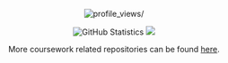 <!--p align=center>  </p-->
<p align="center"> <img src="https://komarev.com/ghpvc/?username=hrshtv&style=flat-square&color=fa8c00" alt=profile_views/> </p>

<p align=center>

  <img alt="GitHub Statistics" src="https://github-readme-stats.vercel.app/api?username=hrshtv&show_icons=true&title_color=fa8c00&icon_color=fa8c00&text_color=ffffff&bg_color=151515&include_all_commits=true&count_private=true&hide_border=true">
   
  <img src = "https://github-readme-streak-stats.herokuapp.com?user=hrshtv&theme=dark&hide_border=true">
  <!--   <br>
  <img src = "https://github-readme-stats.vercel.app/api/top-langs/?username=hrshtv&langs_count=8&layout=compact"> -->
  
</p>

<p align="center">
  More coursework related repositories can be found <a href="https://github.com/scriptographers" target="_blank">here</a>.
</p>
